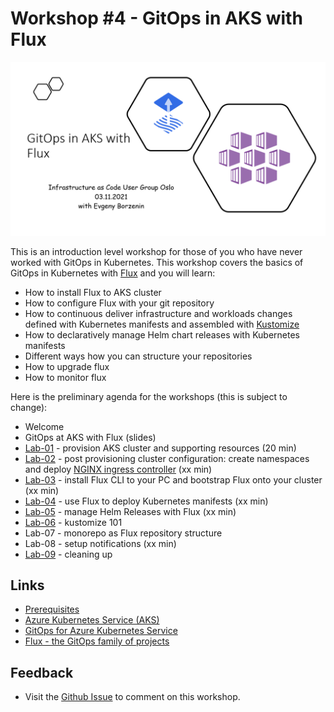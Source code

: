 # Workshop #4 - GitOps in AKS with Flux

![logo](images/logo.png)

This is an introduction level workshop for those of you who have never worked with GitOps in Kubernetes. This workshop covers the basics of GitOps in Kubernetes with [Flux](https://fluxcd.io/) and you will learn:
 * How to install Flux to AKS cluster
 * How to configure Flux with your git repository
 * How to continuous deliver infrastructure and workloads changes defined with Kubernetes manifests and assembled with [Kustomize](https://kustomize.io/)
 * How to declaratively manage Helm chart releases with Kubernetes manifests 
 * Different ways how you can structure your repositories
 * How to upgrade flux 
 * How to monitor flux
 
Here is the preliminary agenda for the workshops (this is subject to change):
 
 * Welcome
 * GitOps at AKS with Flux (slides)
 * [Lab-01](labs/lab-01/readme.md) - provision AKS cluster and supporting resources (20 min)
 * [Lab-02](labs/lab-02/readme.md) - post provisioning cluster configuration: create namespaces and deploy [NGINX ingress controller](https://docs.microsoft.com/en-us/azure/aks/ingress-internal-ip?WT.mc_id=AZ-MVP-5003837) (xx min)
 * [Lab-03](labs/lab-03/readme.md) - install Flux CLI to your PC and bootstrap Flux onto your cluster (xx min)
 * [Lab-04](labs/lab-04/readme.md) - use Flux to deploy Kubernetes manifests (xx min)
 * [Lab-05](labs/lab-05/readme.md) - manage Helm Releases with Flux  (xx min)
 * [Lab-06](labs/lab-06/readme.md) - kustomize 101
 * Lab-07 - monorepo as Flux repository structure
 * Lab-08 - setup notifications (xx min)
 * [Lab-09](labs/lab-09/readme.md) - cleaning up

## Links

* [Prerequisites](prerequisites.md)
* [Azure Kubernetes Service (AKS)](https://docs.microsoft.com/en-us/azure/aks/?WT.mc_id=AZ-MVP-5003837)
* [GitOps for Azure Kubernetes Service](https://docs.microsoft.com/en-us/azure/architecture/example-scenario/gitops-aks/gitops-blueprint-aks?WT.mc_id=AZ-MVP-5003837)
* [Flux - the GitOps family of projects](https://fluxcd.io/)

## Feedback

* Visit the [Github Issue](https://github.com/evgenyb/aks-workshops/issues/35) to comment on this workshop. 

